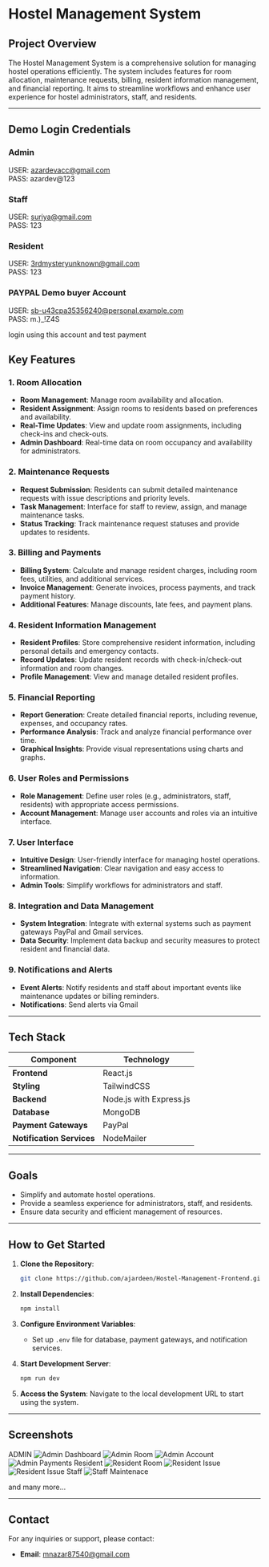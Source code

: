 # Hostel Management System

## Project Overview
The Hostel Management System is a comprehensive solution for managing hostel operations efficiently. The system includes features for room allocation, maintenance requests, billing, resident information management, and financial reporting. It aims to streamline workflows and enhance user experience for hostel administrators, staff, and residents.

---
## Demo Login Credentials
### Admin
 USER: azardevacc@gmail.com         
 PASS: azardev@123
 ### Staff
 USER: suriya@gmail.com            
 PASS: 123
 ### Resident
 USER: 3rdmysteryunknown@gmail.com         
 PASS: 123

 ### PAYPAL Demo buyer Account
 USER: sb-u43cpa35356240@personal.example.com  
 PASS: m.)_!Z4S

 login using this account and test payment

## Key Features

### 1. Room Allocation
- **Room Management**: Manage room availability and allocation.
- **Resident Assignment**: Assign rooms to residents based on preferences and availability.
- **Real-Time Updates**: View and update room assignments, including check-ins and check-outs.
- **Admin Dashboard**: Real-time data on room occupancy and availability for administrators.

### 2. Maintenance Requests
- **Request Submission**: Residents can submit detailed maintenance requests with issue descriptions and priority levels.
- **Task Management**: Interface for staff to review, assign, and manage maintenance tasks.
- **Status Tracking**: Track maintenance request statuses and provide updates to residents.

### 3. Billing and Payments
- **Billing System**: Calculate and manage resident charges, including room fees, utilities, and additional services.
- **Invoice Management**: Generate invoices, process payments, and track payment history.
- **Additional Features**: Manage discounts, late fees, and payment plans.

### 4. Resident Information Management
- **Resident Profiles**: Store comprehensive resident information, including personal details and emergency contacts.
- **Record Updates**: Update resident records with check-in/check-out information and room changes.
- **Profile Management**: View and manage detailed resident profiles.

### 5. Financial Reporting
- **Report Generation**: Create detailed financial reports, including revenue, expenses, and occupancy rates.
- **Performance Analysis**: Track and analyze financial performance over time.
- **Graphical Insights**: Provide visual representations using charts and graphs.

### 6. User Roles and Permissions
- **Role Management**: Define user roles (e.g., administrators, staff, residents) with appropriate access permissions.
- **Account Management**: Manage user accounts and roles via an intuitive interface.

### 7. User Interface
- **Intuitive Design**: User-friendly interface for managing hostel operations.
- **Streamlined Navigation**: Clear navigation and easy access to information.
- **Admin Tools**: Simplify workflows for administrators and staff.

### 8. Integration and Data Management
- **System Integration**: Integrate with external systems such as payment gateways PayPal and Gmail services.
- **Data Security**: Implement data backup and security measures to protect resident and financial data.

### 9. Notifications and Alerts
- **Event Alerts**: Notify residents and staff about important events like maintenance updates or billing reminders.
- **Notifications**: Send alerts via Gmail

---

## Tech Stack

| **Component**      | **Technology**          |
|--------------------|------------------------|
| **Frontend**       | React.js               |
| **Styling**        | TailwindCSS            |
| **Backend**        | Node.js with Express.js|
| **Database**       | MongoDB                |
| **Payment Gateways** |  PayPal         |
| **Notification Services** | NodeMailer       |

---

## Goals
- Simplify and automate hostel operations.
- Provide a seamless experience for administrators, staff, and residents.
- Ensure data security and efficient management of resources.

---

## How to Get Started

1. **Clone the Repository**:
   ```bash
   git clone https://github.com/ajardeen/Hostel-Management-Frontend.git
   ```

2. **Install Dependencies**:
   ```bash
   npm install
   ```

3. **Configure Environment Variables**:
   - Set up `.env` file for database, payment gateways, and notification services.

4. **Start Development Server**:
   ```bash
   npm run dev
   ```

5. **Access the System**:
   Navigate to the local development URL to start using the system.

---

## Screenshots
 ADMIN 
 ![Admin Dashboard](/src/assets/Hostel_ScreenShots%207.png)
 ![Admin Room](/src/assets/Hostel_ScreenShots%206.png)
 ![Admin Account](/src/assets/Hostel_ScreenShots%204.png)
 ![Admin Payments](/src/assets/Hostel_ScreenShots%205.png)
 Resident
 ![Resident Room](/src/assets/Hostel_ScreenShots%203.png)
 ![Resident Issue](/src/assets/Hostel_ScreenShots%202.png)
 ![Resident Issue](/src/assets/Hostel_ScreenShots%201.png)
 Staff
 ![Staff Maintenace](/src/assets/Hostel_ScreenShots%208.png)

 and many more...




---

## Contact
For any inquiries or support, please contact:
- **Email**: mnazar87540@gmail.com


